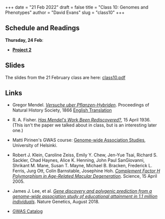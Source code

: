 +++
date = "21 Feb 2022"
draft = false
title = "Class 10: Genomes and Phenotypes"
author = "David Evans"
slug = "class10"
+++

## Schedule and Readings

**Thursday, 24 Feb**:
- [**Project 2**](/project2)

## Slides

The slides from the 21 February class are here: [class10.pdf](https://www.dropbox.com/s/hywo3lj2k23caao/csbio-class10.pdf?dl=0)

## Links

- Gregor Mendel. [_Versuche uber Pflanzen-Hybriden_](https://www.biodiversitylibrary.org/page/48299076#page/133/mode/1up). Proceedings of Natural History Society, 1866 [English Translation](http://www.esp.org/foundations/genetics/classical/gm-65.pdf)

- R. A. Fisher. [_Has Mendel's Work Been Rediscovered?_](/docs/fisher1936.pdf), 15 April 1936. (This isn't the paper we talked about in class, but is an interesting later one.)

- Matti Pirinen's GWAS course: [Genome-wide Association Studies](https://www.mv.helsinki.fi/home/mjxpirin/GWAS_course/), University of Helsinki. 

- Robert J. Klein, Caroline Zeiss, Emily Y. Chew, Jen-Yue Tsai, Richard S. Sackler, Chad Haynes, Alice K. Henning, John Paul SanGiovanni, Shrikant M. Mane, Susan T. Mayne, Michael B. Bracken, Frederick L. Ferris, Jurg Ott, Colin Barnstable, Josephine Hoh. [_Complement Factor H Polymorphism in Age-Related Macular Degeneration_](/docs/klein2005.pdf). Science, 15 April 2005.

- James J. Lee, et al. [_Gene discovery and polygenic prediction from a genome-wide association study of educational attainment in 1.1 million individuals_](/docs/gwaseducation.pdf). Nature Genetics, August 2018.

- [GWAS Catalog](https://www.ebi.ac.uk/gwas/diagram)
